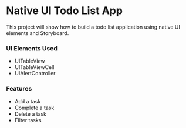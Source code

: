 # Native UI Todo List App

This project will show how to build a todo list application using native UI elements and Storyboard.

### UI Elements Used
- UITableView
- UITableViewCell
- UIAlertController

### Features
- Add a task
- Complete a task
- Delete a task
- Filter tasks

